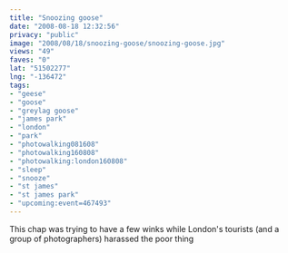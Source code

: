 ```yaml
---
title: "Snoozing goose"
date: "2008-08-18 12:32:56"
privacy: "public"
image: "2008/08/18/snoozing-goose/snoozing-goose.jpg"
views: "49"
faves: "0"
lat: "51502277"
lng: "-136472"
tags:
- "geese"
- "goose"
- "greylag goose"
- "james park"
- "london"
- "park"
- "photowalking081608"
- "photowalking160808"
- "photowalking:london160808"
- "sleep"
- "snooze"
- "st james"
- "st james park"
- "upcoming:event=467493"
---
```

This chap was trying to have a few winks while London's tourists (and a group of photographers) harassed the poor thing<a href="/photos/2008/08/18/snoozing-goose"></a>
